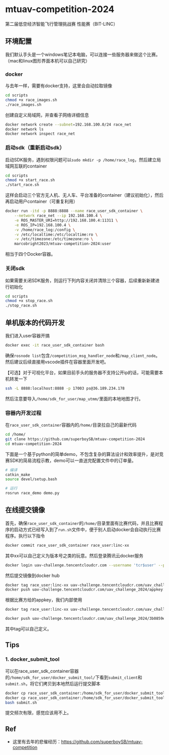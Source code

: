 # mtuav-competition-2024
第二届低空经济智能飞行管理挑战赛 性能赛（BIT-LINC）

## 环境配置
我们默认手头是一个windows笔记本电脑，可以连接一些服务器来做这个比赛。（mac和linux图形界面本机可以自己研究）
### docker
与去年一样，需要有docker支持，这里会自动拉取镜像
```sh
cd scripts
chmod +x race_images.sh
./race_images.sh
```
创建自定义局域网，并查看子网络详细信息
```sh
docker network create --subnet=192.168.100.0/24 race_net
docker network ls
docker network inspect race_net
```
### 启动sdk（重新启动sdk）
启动SDK服务，遇到权限问题可以`sudo mkdir -p /home/race_log`，然后建立局域网互联的container
```sh
cd scripts
chmod +x start_race.sh
./start_race.sh
```
这样会启动三个官方无人机、无人车、平台准备的container（建议初始化），然后再启动用户container（可重复利用）
```sh
docker run -itd -p 8888:8888 --name race_user_sdk_container \
	--network race_net --ip 192.168.100.4 \
	-e ROS_MASTER_URI=http://192.168.100.4:11311 \
	-e ROS_IP=192.168.100.4 \
	-v /home/race_log:/config \
	-v /etc/localtime:/etc/localtime:ro \
	-v /etc/timezone:/etc/timezone:ro \
	marcobright2023/mtuav-competition-2024:user
```
相当于四个Docker容器。

### 关闭sdk
如果需要关闭SDK服务，则运行下列内容关闭并清除三个容器，后续重新新建进行初始化
```sh
cd scripts
chmod +x stop_race.sh
./stop_race.sh
```

## 单机版本的代码开发
我们进入user容器开搞
```sh
docker exec -it race_user_sdk_container bash
```
确保`rosnode list`包含`/competition_msg_handler_node`和`/map_client_node`。然后建议后续直接用vscode插件在容器里面开发吧。

【可选】对于可视化平台，如果目前手头的服务器不支持公开ip的话，可能需要本机转发一下
```sh
ssh -L 8888:localhost:8888 -p 17003 ps@36.189.234.178
```
然后注意要导入`/home/sdk_for_user/map_utmm/`里面的本地地图才行。

### 容器内开发过程
在`race_user_sdk_container`容器内的`/home/`目录拉自己的最新代码
```sh
cd /home/
git clone https://github.com/superboySB/mtuav-competition-2024
cd mtuav-competition-2024
```
下面是一个基于python的简单demo，不包含复杂的算法设计和效率提升，是对竞赛SDK的简易流程示教，demo可以一直送完配置文件中的订单量。
```sh
# 编译
catkin_make
source devel/setup.bash

# 运行
rosrun race_demo demo.py
```

## 在线提交镜像
首先，确保`race_user_sdk_container`的`/home/`目录里面有比赛代码，并且比赛程序的启动方式已经写入到了`run.sh`文件中，便于别人启动docker会自动执行比赛程序。执行以下指令
```sh
docker commit race_user_sdk_container race_user:linc-xx
```
其中xx可以自己定义为版本号之类的玩意。然后登录腾讯云docker服务
```sh
docker login uav-challenge.tencentcloudcr.com --username 'tcr$user' --password gXWWpxhO9igRnXzYYV58UexxS1Gw8VQY
```
然后提交镜像到docker hub
```sh
docker tag race_user:linc-xx uav-challenge.tencentcloudcr.com/uav_challenge_2024/{appkey}:{tag}
docker push uav-challenge.tencentcloudcr.com/uav_challenge_2024/appkey:tag
```
根据比赛方给的appkey，我们内部使用
```sh
docker tag race_user:linc-xx uav-challenge.tencentcloudcr.com/uav_challenge_2024/3b0859ed3c9d2fd4d7f2a618b85ca413:{tag}

docker push uav-challenge.tencentcloudcr.com/uav_challenge_2024/3b0859ed3c9d2fd4d7f2a618b85ca413:{tag}
```
其中tag可以自己定义。

## Tips
### 1. docker_submit_tool
可以在race_user_sdk_container容器的`/home/sdk_for_user/docker_submit_tool/`下看到`submit_client`和`submit.sh`，将它们拷贝到本地然后运行提交脚本
```sh
docker cp race_user_sdk_container:/home/sdk_for_user/docker_submit_tool/submit_client .
docker cp race_user_sdk_container:/home/sdk_for_user/docker_submit_tool/submit.sh .
bash submit.sh
```
提交频次有限，感觉应该用不上。

## Ref
- 这里有去年的悲催经历：https://github.com/superboySB/mtuav-competition